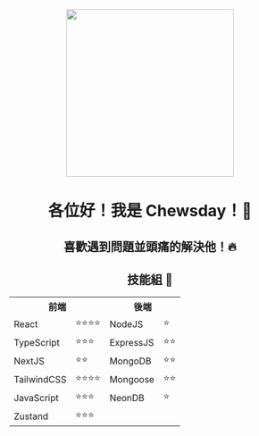 <div align="center">
  <img src="https://media1.giphy.com/media/v1.Y2lkPTc5MGI3NjExY2psNmExdWN3YXB4ZXNtNW1uZjZmOGhqZDhtcGd1YXhieGpvYnc3MyZlcD12MV9pbnRlcm5hbF9naWZfYnlfaWQmY3Q9Zw/JIX9t2j0ZTN9S/giphy.gif" width="300px">  
</div>


<h1 align="center">
  各位好！我是 Chewsday！🐳
</h1>


<h2 align="center">
  喜歡遇到問題並頭痛的解決他！🔥
</h2>

<h2 align="center">
  技能組 📜
</h2>


<table align="center" width="100vw">
  <tr>
    <th colspan="2">前端</th>
    <th colspan="2">後端</th>
  </tr>
  
  <tr>
    <td>React</td>
    <td>⭐⭐⭐⭐</td>
    <td>NodeJS</td>
    <td>⭐</td>
  </tr>
  <tr>
    <td>TypeScript</td>
    <td>⭐⭐⭐</td>
    <td>ExpressJS</td>
    <td>⭐⭐</td>
  </tr>
  <tr>
    <td>NextJS</td>
    <td>⭐⭐</td>
    <td>MongoDB</td>
    <td>⭐⭐</td>
  </tr>
  <tr>
    <td>TailwindCSS</td>
    <td>⭐⭐⭐⭐</td>
    <td>Mongoose</td>
    <td>⭐⭐</td>
  </tr>

  <tr>
    <td>JavaScript</td>
    <td>⭐⭐⭐</td>
    <td>NeonDB</td>
    <td>⭐</td>
  </tr>

  <tr>
    <td>Zustand</td>
    <td>⭐⭐⭐</td>
    <td></td>
    <td></td>
  </tr>
</table>


